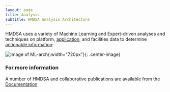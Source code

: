 ```yaml
---
layout: page
title: Analysis
subtitle: HMDSA Analysis Architecture
---
```


HMDSA uses a variety of Machine Learning and Expert-driven analyses and techniques on platform, [application](./tools/applicationdata.md), and facilities data to determine [actionable information](./insights.md):

![Image of ML-arch](resources/figs/ml.jpg){:width="720px"}{: .center-image}


### For more information ###
A number of HMDSA and collaborative publications are available from the [Documentation](./docs.md)
